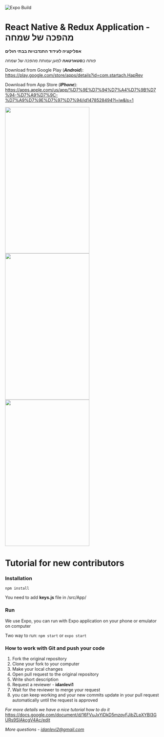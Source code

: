![Expo Build](https://github.com/startach/haprev/workflows/Expo%20Build/badge.svg)

# React Native & Redux Application - מהפכה של שמחה
**אפליקציה לעידוד התנדבויות בבתי חולים**

*פותח ב**סטארטאח** למען עמותת מהפכה של שמחה*

Download from Google Play (***Android***): https://play.google.com/store/apps/details?id=com.startach.HapRev

Download from App Store (***IPhone***): https://apps.apple.com/us/app/%D7%9E%D7%94%D7%A4%D7%9B%D7%94-%D7%A9%D7%9C-%D7%A9%D7%9E%D7%97%D7%94/id1478528494?l=iw&ls=1


<img src="https://user-images.githubusercontent.com/21155847/49574223-92c2c680-f948-11e8-9bee-b53541a515e1.gif" width="276" height="480"><img src="https://lh3.googleusercontent.com/x658NHZ5wm1gbQxyUc_D0WdjEe5UJnC8VPOcc-ltXFXDq097ItdpWeN6xobWwD7T1Cc=w1440-h620-rw" width="276" height="480"><img src="https://lh3.googleusercontent.com/C4Uca4wku7Kwd9tx_xYVqOuxsOjEKO6mu6UXQBUpfNC4ECmDuUjHpeHqgiy6NKrfx8Bz=w1440-h620-rw" width="276" height="480">



# Tutorial for new contributors

### Installation

`npm install`

You need to add **keys.js** file in /src/App/

### Run

We use Expo, you can run with Expo application on your phone or emulator on computer

Two way to run:
`npm start`
or
`expo start`

### How to work with Git and push your code

1. Fork the original repository
2. Clone your fork to your computer
3. Make your local changes
4. Open pull request to the original repository
5. Write short description
6. Request a reviewer - **idanlevi1**
7. Wait for the reviewer to merge your request
8. you can keep working and your new commits update in your pull request automatically until the request is approved

*For more details we have a nice tutorial how to do it*
https://docs.google.com/document/d/16FVuJxYiDkD5mzqyFJibZLpXYBl3GURs9SIAkcgV4Ac/edit 

*More questions - idanlevi2@gmail.com*
